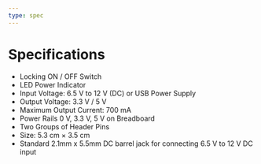 ```yaml
---
type: spec
---
```


# Specifications
 - Locking ON / OFF Switch
 - LED Power Indicator
 - Input Voltage: 6.5 V to 12 V (DC) or USB Power Supply
 - Output Voltage: 3.3 V / 5 V
 - Maximum Output Current: 700 mA
 - Power Rails 0 V, 3.3 V, 5 V on Breadboard
 - Two Groups of Header Pins
 - Size: 5.3 cm × 3.5 cm
 - Standard 2.1mm x 5.5mm DC barrel jack for connecting 6.5 V to 12 V DC input
